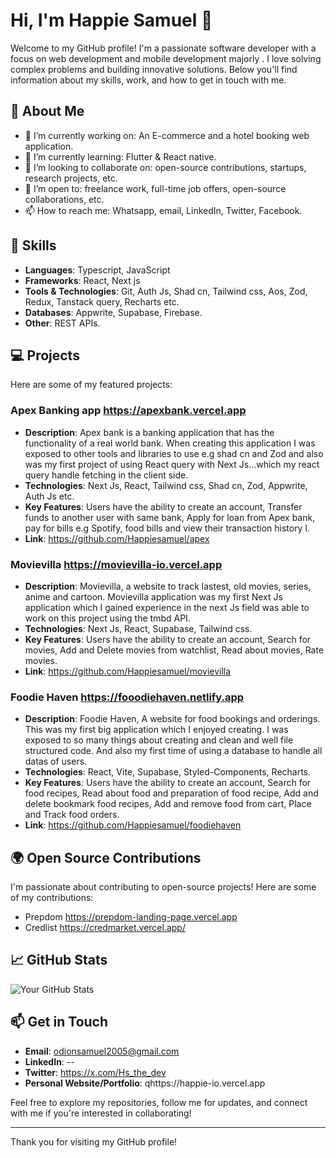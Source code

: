 
# Hi, I'm Happie Samuel 👋

Welcome to my GitHub profile! I'm a passionate software developer with a focus on web development and mobile development majorly . I love solving complex problems and building innovative solutions. Below you'll find information about my skills, work, and how to get in touch with me.

## 🌱 About Me
- 🔭 I’m currently working on: An E-commerce and a hotel booking web application.
- 🌱 I’m currently learning: Flutter & React native.
- 👯 I’m looking to collaborate on: open-source contributions, startups, research projects, etc.
- 🤔 I’m open to: freelance work, full-time job offers, open-source collaborations, etc.
- 📫 How to reach me: Whatsapp, email, LinkedIn, Twitter, Facebook.

## 🚀 Skills
- **Languages**: Typescript, JavaScript 
- **Frameworks**: React, Next js
- **Tools & Technologies**: Git, Auth Js, Shad cn, Tailwind css, Aos, Zod, Redux, Tanstack query, Recharts etc.
- **Databases**: Appwrite, Supabase, Firebase.
- **Other**:  REST APIs.

## 💻 Projects
Here are some of my featured projects:

### Apex Banking app https://apexbank.vercel.app
- **Description**: Apex bank is a banking application that has the functionality of a real world bank. When creating this application I was exposed to other tools and libraries to use e.g shad cn and Zod and also was my first project of using React query with Next Js...which my react query handle fetching in the client side.
- **Technologies**: Next Js, React, Tailwind css, Shad cn, Zod, Appwrite, Auth Js etc.
- **Key Features**:  Users have the ability to create an account, Transfer funds to another user with same bank, Apply for loan from Apex bank, pay for bills e.g Spotify, food bills and view their transaction history l.
- **Link**: https://github.com/Happiesamuel/apex

### Movievilla https://movievilla-io.vercel.app
- **Description**: Movievilla, a website to track lastest, old movies, series, anime and cartoon. Movievilla application was my first Next Js application which I gained experience in the next Js field was able to work on this project using the tmbd API.
- **Technologies**: Next Js, React, Supabase, Tailwind css.
- **Key Features**: Users have the ability to create an account, Search for movies, Add and Delete movies from watchlist, Read about movies, Rate movies.
- **Link**: https://github.com/Happiesamuel/movievilla

### Foodie Haven https://fooodiehaven.netlify.app
- **Description**: Foodie Haven, A website for food bookings and orderings. This was my first big application which I enjoyed creating. I was exposed to so many things about creating and clean and well file structured code. And also my first time of using a database to handle all datas of users.
- **Technologies**: React, Vite, Supabase, Styled-Components, Recharts.
- **Key Features**: Users have the ability to create an account, Search for food recipes, Read about food and preparation of food recipe, Add and delete bookmark food recipes, Add and remove food from cart, Place and Track food orders.
- **Link**: https://github.com/Happiesamuel/foodiehaven

## 🌍 Open Source Contributions
I'm passionate about contributing to open-source projects! Here are some of my contributions:

- Prepdom https://prepdom-landing-page.vercel.app
- Credlist https://credmarket.vercel.app/

## 📈 GitHub Stats
![Your GitHub Stats](https://github-readme-stats.vercel.app/api?username=Happiesamuel&show_icons=true&count_private=true&hide=prs&theme=radical)

## 📫 Get in Touch
- **Email**: odionsamuel2005@gmail.com
- **LinkedIn**: --
- **Twitter**: https://x.com/Hs_the_dev
- **Personal Website/Portfolio**: qhttps://happie-io.vercel.app

Feel free to explore my repositories, follow me for updates, and connect with me if you're interested in collaborating!

---

Thank you for visiting my GitHub profile!


